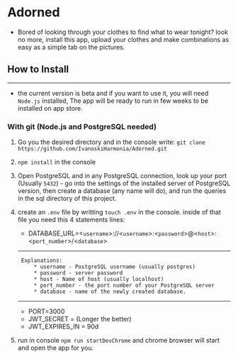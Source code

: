 # Adorned

- Bored of looking through your clothes to find what to wear tonight? look no more, install this app, upload your clothes and make combinations as easy as a simple tab on the pictures.

## How to Install

---

- the current version is beta and if you want to use it, you will need ```Node.js``` installed, The app will be ready to run in few weeks to be installed on app store.

### With git (Node.js and PostgreSQL needed)

1. Go you the desired directory and in the console write: ```git clone https://github.com/IvanoskiHarmonia/Adorned.git``` 

2. ```npm install``` in the console

3. Open PostgreSQL and in any PostgreSQL connection, look up your port (Usually ```5432```) - go into the settings of the installed server of PostgreSQL version, then create a database (any name will do), and run the queries in the sql directory of this project.

4. create an ```.env``` file by writting ```touch .env``` in the console. inside of that file you need this 4 statements lines:

    - DATABASE_URL=<```username```>://<```username```>:<```password```>@<```host```>:<```port_number```>/<```database```>
    ---
        Explanations:
            * username - PostgreSQL username (usually postgres)
            * password - server password
            * host - Name of host (usually localhost)
            * port_number - the port number of your PostgreSQL server
            * database - name of the newly created database.

    ---
    - PORT=3000
    - JWT_SECRET = <your secret sentence> (Longer the better)
    - JWT_EXPIRES_IN = 90d
    
5. run in console ```npm run startDevChrome``` and chrome browser will start and open the app for you.

